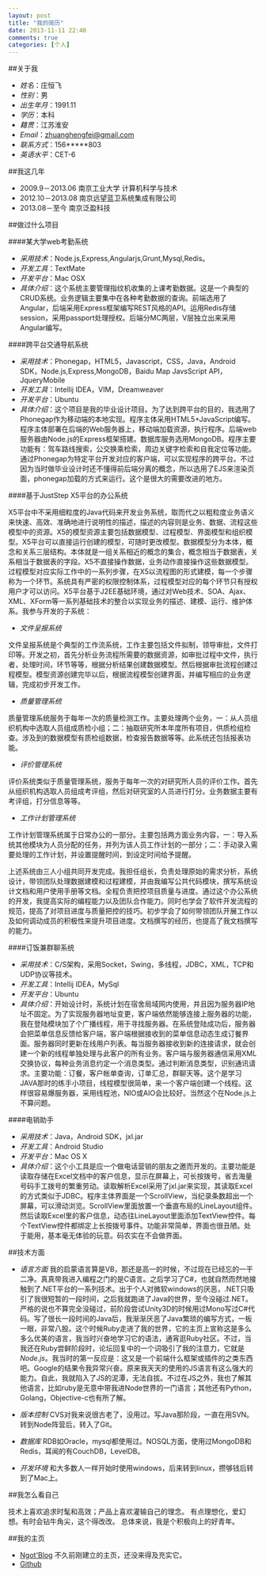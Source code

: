 ```yaml
---
layout: post
title: "我的简历"
date: 2013-11-11 22:40
comments: true
categories: [个人]
---
```


##关于我


- *姓名*：庄恒飞
- *性别*：男
- *出生年月*：1991.11
- *学历*：本科
- *籍贯*：江苏淮安
- *Email*：zhuanghengfei@gmail.com
- *联系方式*：156*****803
- *英语水平*：CET-6

##我这几年

- 2009.9－2013.06		南京工业大学	计算机科学与技术
- 2012.10－2013.08		南京远望蓝卫系统集成有限公司	
- 2013.08－至今		南京泛盈科技

##做过什么项目

####某大学web考勤系统
- *采用技术*：Node.js,Express,Angularjs,Grunt,Mysql,Redis。
- *开发工具*：TextMate
- *开发平台*：Mac OSX
- *具体介绍*：这个系统主要管理指纹机收集的上课考勤数据。这是一个典型的CRUD系统。业务逻辑主要集中在各种考勤数据的查询。前端选用了Angular，后端采用Express框架编写REST风格的API。运用Redis存储session，采用passport处理授权。后端分MC两层，V层独立出来采用Angular编写。

####跨平台交通导航系统

- *采用技术*：Phonegap，HTML5，Javascript，CSS，Java，Android SDK，Node.js,Express,MongoDB，Baidu Map JavsScript API，JqueryMobile
- *开发工具*：Intellij IDEA，VIM，Dreamweaver
- *开发平台*：Ubuntu
- *具体介绍*：这个项目是我的毕业设计项目。为了达到跨平台的目的，我选用了Phonegap作为移动端的本地实现。程序主体采用HTML5+JavaScript编写。程序主体部署在后端的Web服务器上，移动端加载资源，执行程序。后端web服务器由Node.js的Express框架搭建。数据库服务选用MongoDB。程序主要功能有：驾车路线搜索，公交换乘检索，周边关键字检索和自我定位等功能。通过Phonegap为特定平台开发对应的客户端，可以实现程序的跨平台。不过因为当时做毕业设计时还不懂得前后端分离的概念，所以选用了EJS来渲染页面，phonegap加载的方式来运行。这个是很大的需要改进的地方。

####基于JustStep X5平台的办公系统

 X5平台中不采用细粒度的Java代码来开发业务系统，取而代之以粗粒度业务语义来快速、高效、准确地进行说明性的描述，描述的内容则是业务、数据、流程这些模型中的资源。X5的模型资源主要包括数据模型、过程模型、界面模型和组织模型。X5平台可以直接运行创建的模型，可随时更改模型。数据模型分为本体，概念和关系三层结构。本体就是一组关系相近的概念的集合，概念相当于数据表，关系相当于数据表的字段。X5不直接操作数据，业务动作直接操作这些数据模型。过程模型对应实际工作中的一系列步骤，在X5以流程图的形式建模，每一个步骤称为一个环节。系统具有严密的权限控制体系，过程模型对应的每个环节只有授权用户才可以访问。X5平台基于J2EE基础环境，通过对Web技术、SOA、Ajax、XML、XForm等一系列基础技术的整合以实现业务的描述、建模、运行、维护体系。我参与开发的子系统：

- *文件呈报系统*

 文件呈报系统是个典型的工作流系统，工作主要包括文件拟制，领导审批，文件打印等。开发之初，首先分析业务流程所需要的数据资源，如审批过程中文件，执行者，处理时间，环节等等，根据分析结果创建数据模型。然后根据审批流程创建过程模型。模型资源创建完毕以后，根据流程模型创建界面，并编写相应的业务逻辑，完成初步开发工作。

- *质量管理系统*

 质量管理系统服务于每年一次的质量检测工作。主要处理两个业务，一：从人员组织机构中选取人员组成质检小组；二：抽取研究所本年度所有项目，供质检组检查。涉及到的数据模型有质检组数据，检查报告数据等等。此系统还包括报表功能。

- *评价管理系统*

 评价系统类似于质量管理系统，服务于每年一次的对研究所人员的评价工作。首先从组织机构选取人员组成考评组，然后对研究室的人员进行打分。业务数据主要有考评组，打分信息等等。

- *工作计划管理系统*

 工作计划管理系统属于日常办公的一部分。主要包括两方面业务内容，一：导入系统其他模块为人员分配的任务，并列为该人员工作计划的一部分；二：手动录入需要处理的工作计划，并设置提醒时间，到设定时间给予提醒。

  上述系统由三人小组共同开发完成。我担任组长，负责处理原始的需求分析，系统设计，带领团队处理数据建模和过程建模，并由我编写公共代码模块，撰写系统设计文档和用户使用手册等文档。全程负责把控项目质量与进度。通过这个办公系统的开发，我提高实际的编程能力以及团队合作能力。同时也学会了软件开发流程的规范，提高了对项目进度与质量把控的技巧。初步学会了如何带领团队开展工作以及如何调动成员的积极性来提升项目进度。文档撰写的经历，也提高了我文档撰写的能力。

####订饭兼群聊系统

- *采用技术*：C/S架构，采用Socket，Swing，多线程，JDBC，XML，TCP和UDP协议等技术。
- *开发工具*：Intellij IDEA，MySql
- *开发平台*：Ubuntu
- *具体介绍*：开始设计时，系统计划在宿舍局域网内使用，并且因为服务器IP地址不固定。为了实现服务器地址变更，客户端依然能够连接上服务器的功能，我在登陆模块加了个广播线程，用于寻找服务器。在系统登陆成功后，服务器会把菜单信息反馈给客户端，客户端根据接收到的菜单信息动态生成订餐界面。服务器同时更新在线用户列表。每当服务器接收到新的连接请求，就会创建一个新的线程单独处理与此客户的所有业务。客户端与服务器通信采用XML交换协议，每种业务消息约定一个消息类型。通过判断消息类型，识别通讯请求。主要功能：订餐，客户帐单查询，订单汇总，群聊天等。这个是学习JAVA那时的练手小项目，线程模型很简单，来一个客户端创建一个线程。这样很容易爆服务器，采用线程池，NIO或AIO会比较好。当然这个在Node.js上不算问题。

####电销助手

-	*采用技术*：Java，Android SDK，jxl.jar
- *开发工具*：Android Studio
- *开发平台*：Mac OS X 
- *具体介绍*：这个小工具是应一个做电话营销的朋友之邀而开发的。主要功能是读取存储在Excel文档中的客户信息，显示在屏幕上，可长按拨号，省去海量号码手工拨号的繁重劳动。读取解析Excel采用了jxl.jar来实现，其读取Excel的方式类似于JDBC。程序主体界面是一个ScrollView，当纪录条数超出一个屏幕，可以滑动浏览。ScrollView里面放置一个垂直布局的LineLayout组件。然后读取Excel里的客户信息，动态往LineLayout里面添加TextView控件。每个TextView控件都绑定上长按拨号事件。功能非常简单，界面也很丑陋。处于能用，基本毫无体验的玩意。码农实在不会做界面。

##技术方面

- *语言方面* 我的启蒙语言算是VB，那还是高一的时候，不过现在已经忘的一干二净。真真带我进入编程之门的是C语言。之后学习了C#，也就自然而然地接触到了.NET平台的一系列技术。出于个人对微软windows的厌恶，.NET只吸引了我很短暂的一段时间，之后我就跑进了Java的世界，至今没碰过.NET。严格的说也不算完全没碰过，前阶段尝试Unity3D的时候用过Mono写过C#代码。写了很长一段时间的Java后，我渐渐厌恶了Java繁琐的编写方式，一板一眼，非常八股。这个时候Ruby走进了我的世界，它的主页上宣称这是多么多么优美的语言，我当时兴奋地学习它的语法，通宵逛Ruby社区。不过，当我还在Ruby尝鲜阶段时，论坛回复中的一个词吸引了我的注意力，它就是*Node.js*。我当时的第一反应是：这又是一个前端什么框架或插件的之类东西吧。Google的结果令我异常兴奋。原来我天天的使用的JS语言有这么强大的能力。自此，我就陷入了JS的泥潭，无法自拔。不过在JS之外，我也了解其他语言，比如ruby是无意中带我进Node世界的一门语言；其他还有Python，Golang，Objective-c也有所了解。
- *版本控制* CVS对我来说很古老了，没用过。写Java那阶段，一直在用SVN。转到Node阵营后，转入了Git。

- *数据库* RDB如Oracle，mysql都使用过。NOSQL方面，使用过MongoDB和Redis，耳闻的有CouchDB，LevelDB。
- *开发环境* 和大多数人一样开始时使用windows，后来转到linux，攒够钱后转到了Mac上。


##我怎么看自己

  技术上喜欢追求时髦和高效；产品上喜欢灌输自己的理念。
  有点理想化，爱幻想。有时会钻牛角尖，这个得改改。
  总体来说，我是个积极向上的好青年。

##我的主页

- [Ngot'Blog](http://ngot.me) 不久前刚建立的主页，还没来得及充实它。
- [Github](https://github.com/ngot)